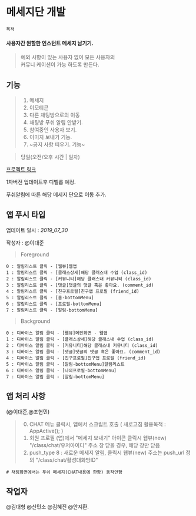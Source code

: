 

# 메세지단 개발

`목적`

#### 사용자간 원할한 인스턴트 메세지 남기기. 

> 예외 사항이 있는 사용자 없이 모든 사용자의    
> 커뮤니 케이션이 가능 하도록 만든다. 

## 기능

>  1. 메세지
>  2. 이모티콘
>  3. 다른 채팅방으로의 이동
>  4. 채팅방 푸쉬 알림 안받기. 
>  5. 참여중인 사용자 보기.
>  6. 이미지 보내기 기능.
>  7. ~공지 사항 띠우기. 기능~

> 당일(오전/오후 시간 | 일자)

[프로젝트 링크](https://github.com/jacob-modoo/modooGuide/projects/8#column-6058247)

1차버전 업데이트후 디벨롭 예정. 

푸쉬알림에 따른 해당 메세지 단으로 이동 추가. 

## 앱 푸시 타입
업데이트 일시 : _2019_07_30_

작성자 : @이대준

> Foreground
```
0 : 알림리스트 클릭 - [웹뷰]웹앱
1 : 알림리스트 클릭 - [클래스상세]해당 클래스내 수업 (class_id)
2 : 알림리스트 클릭 - [커뮤니티]해당 클래스내 커뮤니티 (class_id)
3 : 알림리스트 클릭 - [댓글]댓글의 댓글 혹은 좋아요. (comment_id)
4 : 알림리스트 클릭 - [친구프로필]친구앱 프로필 (friend_id)
5 : 알림리스트 클릭 - [홈-bottomMenu]
6 : 알림리스트 클릭 - [프로필-bottomMenu]
7 : 알림리스트 클릭 - [알림-bottomMenu]
```

> Background
```
0 : 디바이스 알림 클릭 - [웹뷰]메인화면 - 웹앱
1 : 디바이스 알림 클릭 - [클래스상세]해당 클래스내 수업 (class_id)
2 : 디바이스 알림 클릭 - [커뮤니티]해당 클래스내 커뮤니티 (class_id)
3 : 디바이스 알림 클릭 - [댓글]댓글의 댓글 혹은 좋아요. (comment_id)
4 : 디바이스 알림 클릭 - [친구프로필]친구앱 프로필 (friend_id)
5 : 디바이스 알림 클릭 - [알림-bottomMenu]알림리스트
6 : 디바이스 알림 클릭 - [나의프로필-bottomMenu]
7 : 디바이스 알림 클릭 - [알림-bottomMenu]
```

## 앱 처리 사항 
(@이대준,@조현민)

> 0. CHAT 메뉴 클릭시, 앱에서 스크립트 호출 ( 새로고침 활용목적 : AppActive(); )
> 1. 회원 프로필 (앱)에서 "메세지 보내기" 아이콘 클릭시 웹뷰(new) "/class/chat/유저아이디" 주소
> 창 닫을 경우, 해당 창만 닫음
> 2. push_type 8 : 새로운 메세지 알림, 클릭시 웹뷰(new) 주소는 push_url 정의 "/class/chat/활성대화방ID"
````comment
# 채팅화면에서는 푸쉬 메세지(CHAT내용에 한함) 동작안함
````


## 작업자

@김대형 @신민소 @김혜진 @안지환. 
